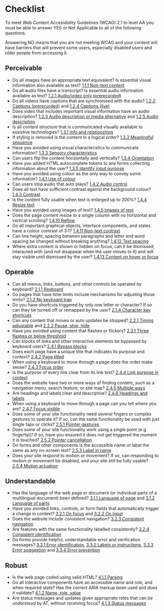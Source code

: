 # Checklist

To meet Web Content Accessibility Guidelines (WCAG) 2.1 to level AA you must be able to answer YES or Not Applicable to all of the following questions.

Answering NO means that you are not meeting WCAG and your content will have barriers that will prevent some users, especially disabled users and older people from accessing it.

## Perceivable
* Do all images have an appropriate text equivalent? Is essential visual information also available as text? [1.1.1 Non-text content](/all.html#1-1-1-non-text-content-a)
* Do all audio files have a transcript? Is essential audio information available as text? [1.2.1 Audio/video only (prerecorded)](all.html#1-2-1-audio-only-and-video-only-a)
* Do all videos have captions that are synchronised with the audio? [1.2.2 Captions (prerecorded)](/all.html#1-2-2-captions-prerecorded-a) and [1.2.4 Captions (live)](/all.html#1-2-4-captions-live-aa)
* Does video that includes important visual information have an audio description? [1.2.3 Audio description or media alternative](/all.html#1-2-3-audio-description-or-media-alternative-a) and [1.2.5 Audio description](/all.html#1-2-5-audio-description-pre-recorded-aa)
* Is all content structure that is communicated visually available to assistive technologies? [1.3.1 Info and relationships](/all.html#1-3-1-info-and-relationships-a)
* If styling is removed is the content in a logical order? [1.3.2 Meaningful sequence](/all.html#1-3-2-meaningful-sequence-a)
* Have you avoided using visual characteristics to communicate information? [1.3.3 Sensory characteristics](/all.html#1-3-3-sensory-characteristics-a)
* Can users flip the content horizontally and vertically? [1.3.4 Orientation](/all.html#1-3-4-orientation-a)
* Have you added HTML autocomplete tokens to any forms collecting information about the user? [1.3.5 Identify input purpose](/all.html#1-3-5-identify-input-purpose-aa)
* Have you avoided using colour as the only way to convey some information? [1.4.1 Use of colour](/all.html#1-4-1-use-of-colour-a)
* Can users stop audio that auto plays? [1.4.2 Audio control](/all.html#1-4-2-audio-control-a)
* Does all text have sufficient contrast against the background colour? [1.4.3 Contrast](/all.html#1-4-3-contrast-minimum-aa)
* Is the content fully usable when text is enlarged up to 200%? [1.4.4 Resize text](/all.html#1-4-4-resize-text-aa)
* Have you avoided using images of text? [1.4.5 Images of text](/all.html#1-4-5-images-of-text-aa)
* Does the page content resize to a single column with no horizontal and vertical scrolling? [1.4.10 Reflow](/all.html#1-4-10-reflow-aa)
* Do all important graphical objects, interface components, and states have a colour contrast of 3:1? [1.4.11 Non-text contrast](/all.html#1-4-11-non-text-contrast-aa)
* Can line height, spacing between paragraphs and letter and word spacing be changed without breaking anything? [1.4.12 Text spacing](/all.html#1-4-12-text-spacing-aa)
* Where extra content is shown or hidden on focus, can it be dismissed, interacted with (and not disappear when the user moves to it) and will stay visible until dismissed by the user? [1.4.13 Content on hover or focus](/all.html#1-4-13-content-on-hover-or-focus-aa)

## Operable
* Can all menus, links, buttons, and other controls be operated by keyboard? [2.1.1 Keyboard](/all.html#2-1-1-keyboard-a)
* Do pages that have time limits include mechanisms for adjusting those limits? [2.1.2 No keyboard trap](/all.html#2-1-2-no-keyboard-trap-a)
* Do you have shortcuts triggered by only one letter or character? If so can they be turned off or remapped by the user? [2.1.4 Character key shortcuts](/all.html#2-1-4-character-key-shortcuts-a)
* Can any content that moves or auto updates be stopped? [2.2.1 Timing adjustable](/all.html#2-2-1-timing-adjustable-a) and [2.2.2 Pause, stop, hide](/all.html#2-2-2-pause-stop-hide-a)
* Have you avoided using content that flashes or flickers? [2.3.1 Three flashes or below threshold](/all.html#2-3-1-three-flashes-or-below-threshold-a)
* Can blocks of links and other interactive elements be bypassed by keyboard users? [2.4.1 Bypass blocks](/all.html#2-4-1-bypass-blocks-a)
* Does each page have a unique title that indicates its purpose and context? [2.4.2 Page titled](/all.html#2-4-2-page-titled`~-a)
* When using a keyboard to move through a page does the order make sense? [2.4.3 Focus order](/all.html#2-4-3-focus-order-a)
* Is the purpose of every link clear from its link text? [2.4.4 Link purpose in context](/all.html#2-4-4-link-purpose-in-context-a)
* Does the website have two or more ways of finding content, such as a navigation menu, search feature, or site map? [2.4.5 Multiple ways](/all.html#2-4-5-multiple-ways-aa)
* Are headings and labels clear and descriptive? [2.4.6 Headings and labels](/all.html#2-4-6-headings-and-labels-aa)
* When using a keyboard to move through a page can you tell where you are? [2.4.7 Focus visible](/all.html#2-4-7-focus-visible-aa)
* Does some of your site functionality need several fingers or complex gestures to operate it? If so, can the same functionality be used with just single taps or clicks? [2.5.1 Pointer gestures](/all.html#2-5-1-pointer-gestures-a)
* Does some of your site functionality work using a single point (e.g fingertip)? If so, have you ensured it does not get triggered the moment it is touched? [2.5.2 Pointer cancellation](/all.html#2-5-2-pointer-cancellation-a)
* On forms and other components is the accessible name or label the same as any on-screen text? [2.5.3 Label in name](/all.html#2-5-3-label-in-name-a)
* Does your site respond to motion or movement? If so, can responding to motion or movement be disabled, and your site still be fully usable? [2.5.4 Motion actuation](/all.html#2-5-4-motion-actuation-a)

## Understandable
* Has the language of the web page or document (or individual parts of a multilingual document) been defined? [3.1.1 Language of page](/all.html#3-1-1-language-of-page-a) and [3.1.2 Language of parts](/all.html#3-1-2-language-of-parts-aa)
* Have you avoided links, controls, or form fields that automatically trigger a change in context? [3.2.1 On focus](/all.html#3-2-1-on-focus-a) and [3.2.2 On input](/all.html#3-2-2-on-input-a)
* Does the website include consistent navigation? [3.2.3 Consistent navigation](/all.html#3-2-3-consistent-navigation-aa)
* Are features with the same functionality labelled consistently? [3.2.4 Consistent identification](/all.html#3-2-4-consistent-identification-aa)
* Do forms provide helpful, understandable error and verification messages? [3.3.1 Error identification](/all.html#3-3-1-error-identification-a), [3.3.2 Labels or instructions](/all.html#3-3-2-labels-or-instructions-a), [3.3.3 Error suggestion](/all.html#3-3-3-error-suggestion-aa) and [3.3.4 Error prevention](/all.html#3-3-4-error-prevention-legal-financial-data-aa)

## Robust
* Is the web page coded using valid HTML? [4.1.1 Parsing](/all.html#4-1-1-parsing-a)
* Do all interactive components have an accessible name and role, and when required state? Has the correct ARIA markup been used and does it validate? [4.1.2 Name, role, value](/all.html#4-1-2-name-role-value-a)
* Are status messages and updates given appropriate roles that can be understood by AT, without receiving focus? [4.1.3 Status messages](/all.html#4-1-3-status-messages-aa)
